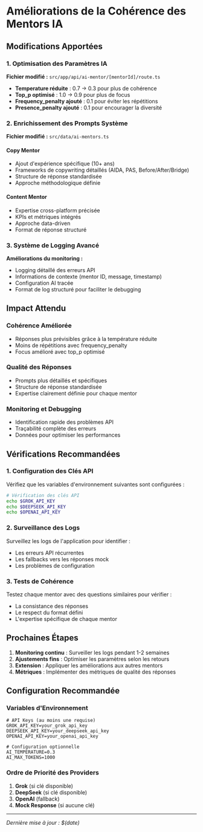 # Améliorations de la Cohérence des Mentors IA

## Modifications Apportées

### 1. Optimisation des Paramètres IA

**Fichier modifié :** `src/app/api/ai-mentor/[mentorId]/route.ts`

- **Temperature réduite** : 0.7 → 0.3 pour plus de cohérence
- **Top_p optimisé** : 1.0 → 0.9 pour plus de focus
- **Frequency_penalty ajouté** : 0.1 pour éviter les répétitions
- **Presence_penalty ajouté** : 0.1 pour encourager la diversité

### 2. Enrichissement des Prompts Système

**Fichier modifié :** `src/data/ai-mentors.ts`

#### Copy Mentor
- Ajout d'expérience spécifique (10+ ans)
- Frameworks de copywriting détaillés (AIDA, PAS, Before/After/Bridge)
- Structure de réponse standardisée
- Approche méthodologique définie

#### Content Mentor
- Expertise cross-platform précisée
- KPIs et métriques intégrés
- Approche data-driven
- Format de réponse structuré

### 3. Système de Logging Avancé

**Améliorations du monitoring :**
- Logging détaillé des erreurs API
- Informations de contexte (mentor ID, message, timestamp)
- Configuration AI tracée
- Format de log structuré pour faciliter le debugging

## Impact Attendu

### Cohérence Améliorée
- Réponses plus prévisibles grâce à la température réduite
- Moins de répétitions avec frequency_penalty
- Focus amélioré avec top_p optimisé

### Qualité des Réponses
- Prompts plus détaillés et spécifiques
- Structure de réponse standardisée
- Expertise clairement définie pour chaque mentor

### Monitoring et Debugging
- Identification rapide des problèmes API
- Traçabilité complète des erreurs
- Données pour optimiser les performances

## Vérifications Recommandées

### 1. Configuration des Clés API

Vérifiez que les variables d'environnement suivantes sont configurées :

```bash
# Vérification des clés API
echo $GROK_API_KEY
echo $DEEPSEEK_API_KEY
echo $OPENAI_API_KEY
```

### 2. Surveillance des Logs

Surveillez les logs de l'application pour identifier :
- Les erreurs API récurrentes
- Les fallbacks vers les réponses mock
- Les problèmes de configuration

### 3. Tests de Cohérence

Testez chaque mentor avec des questions similaires pour vérifier :
- La consistance des réponses
- Le respect du format défini
- L'expertise spécifique de chaque mentor

## Prochaines Étapes

1. **Monitoring continu** : Surveiller les logs pendant 1-2 semaines
2. **Ajustements fins** : Optimiser les paramètres selon les retours
3. **Extension** : Appliquer les améliorations aux autres mentors
4. **Métriques** : Implémenter des métriques de qualité des réponses

## Configuration Recommandée

### Variables d'Environnement

```env
# API Keys (au moins une requise)
GROK_API_KEY=your_grok_api_key
DEEPSEEK_API_KEY=your_deepseek_api_key
OPENAI_API_KEY=your_openai_api_key

# Configuration optionnelle
AI_TEMPERATURE=0.3
AI_MAX_TOKENS=1000
```

### Ordre de Priorité des Providers

1. **Grok** (si clé disponible)
2. **DeepSeek** (si clé disponible)
3. **OpenAI** (fallback)
4. **Mock Response** (si aucune clé)

---

*Dernière mise à jour : $(date)*